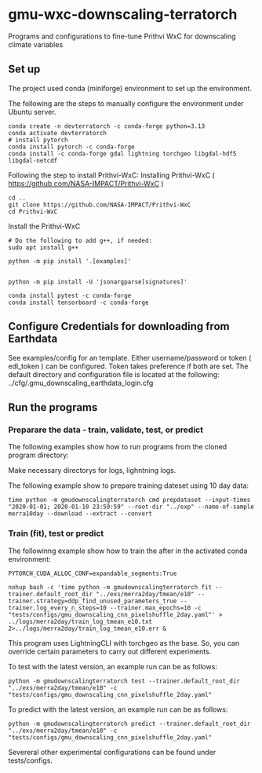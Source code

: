# gmu-wxc-downscaling-terratorch
Programs and configurations to fine-tune Prithvi WxC for downscaling climate variables

## Set up

The project used conda (miniforge) environment to set up the environment.

The following are the steps to manually configure the environment under Ubuntu server.

```
conda create -n devterratorch -c conda-forge python=3.13
conda activate devterratorch
# install pytorch
conda install pytorch -c conda-forge
conda install -c conda-forge gdal lightning torchgeo libgdal-hdf5 libgdal-netcdf
```

Following the step to install Prithvi-WxC:
Installing Prithvi-WxC ( https://github.com/NASA-IMPACT/Prithvi-WxC )

```
cd ..
git clone https://github.com/NASA-IMPACT/Prithvi-WxC
cd Prithvi-WxC
```
Install the Prithvi-WxC

```
# Do the following to add g++, if needed:
sudo apt install g++
```

```
python -m pip install '.[examples]'


python -m pip install -U 'jsonargparse[signatures]'

conda install pytest -c conda-forge
conda install tensorboard -c conda-forge
```

## Configure Credentials for downloading from Earthdata

See examples/config for an template. Either username/password or token ( edl_token ) can be configured. Token takes preference if both are set. The default directory and configuration file is located at the following:
../cfg/.gmu_downscaling_earthdata_login.cfg


## Run the programs

### Preparare the data - train, validate, test, or predict

The following examples show how to run programs from the cloned program directory:

Make necessary directorys for logs, lighntning logs.

The following example show to prepare training dateset using 10 day data:
```
time python -m gmudownscalingterratorch cmd prepdataset --input-times "2020-01-01; 2020-01-10 23:59:59" --root-dir "../exp" --name-of-sample merra10day --download --extract --convert
```

### Train (fit), test or predict
The followinng example show how to train the after in the activated conda environment:

```
PYTORCH_CUDA_ALLOC_CONF=expandable_segments:True

nohup bash -c 'time python -m gmudownscalingterratorch fit --trainer.default_root_dir "../exs/merra2day/tmean/e10" --trainer.strategy=ddp_find_unused_parameters_true --trainer.log_every_n_steps=10 --trainer.max_epochs=10 -c "tests/configs/gmu_downscaling_cnn_pixelshuffle_2day.yaml"' > ../logs/merra2day/train_log_tmean_e10.txt 2>../logs/merra2day/train_log_tmean_e10.err &
```

This program uses LightningCLI with torchgeo as the base. So, you can override certain parameters to carry out different experiments.

To test with the latest version, an example run can be as follows:

```
python -m gmudownscalingterratorch test --trainer.default_root_dir "../exs/merra2day/tmean/e10" -c "tests/configs/gmu_downscaling_cnn_pixelshuffle_2day.yaml"
```

To predict with the latest version, an example run can be as follows:

```
python -m gmudownscalingterratorch predict --trainer.default_root_dir "../exs/merra2day/tmean/e10" -c "tests/configs/gmu_downscaling_cnn_pixelshuffle_2day.yaml"
```
Severeral other experimental configurations can be found under tests/configs.



